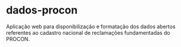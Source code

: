 dados-procon
============

Aplicação web para disponibilização e formatação dos dados abertos referentes ao cadastro nacional de reclamações fundamentadas do PROCON.
